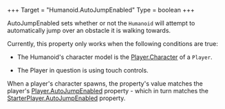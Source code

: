 +++
Target = "Humanoid.AutoJumpEnabled"
Type = boolean
+++

AutoJumpEnabled sets whether or not the `Humanoid` will attempt to automatically jump over an obstacle it is walking towards.Currently, this property only works when the following conditions are true:* The Humanoid's character model is the [Player.Character](https://developer.roblox.com/api-reference/property/Player/Character) of a `Player`.* The Player in question is using touch controls.When a player's character spawns, the property's value matches the player's [Player.AutoJumpEnabled](https://developer.roblox.com/api-reference/property/Player/AutoJumpEnabled) property - which in turn matches the [StarterPlayer.AutoJumpEnabled](https://developer.roblox.com/api-reference/property/StarterPlayer/AutoJumpEnabled) property.